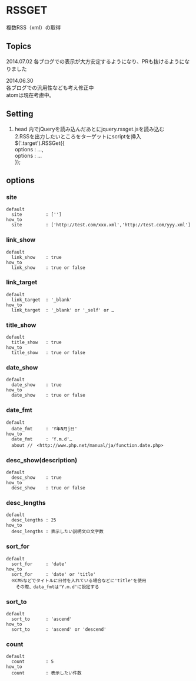 RSSGET
=================================
  複数RSS（xml）の取得  

Topics
---------------------------------
2014.07.02
  各ブログでの表示が大方安定するようになり、PRも抜けるようになりました  

2014.06.30  
  各ブログでの汎用性なども考え修正中  
  atomは現在考慮中。

Setting
---------------------------------
1. head 内でjQueryを読み込んだあとにjquery.rssget.jsを読み込む  
2.RSSを出力したいところをターゲットにscriptを挿入  
  $('.target').RSSGet({  
    options : …,  
    options : …  
  });  


options
---------------------------------

###	site
	default  
	  site         : ['']  
	how_to  
	  site         : ['http://test.com/xxx.xml','http://test.com/yyy.xml']  


###	link_show
	default  
	  link_show    : true  
	how_to  
	  link_show    : true or false  


###	link_target
	default  
	  link_target  : '_blank'  
	how_to  
	  link_target  : '_blank' or '_self' or …  


###	title_show
	default  
	  title_show   : true  
	how_to  
	  title_show   : true or false  


###	date_show
	default  
	  date_show    : true  
	how_to  
	  date_show    : true or false  


###	date_fmt
	default  
	  date_fmt     : 'Y年N月j日'  
	how_to  
	  date_fmt     : 'Y.m.d'…  
	  about //　<http://www.php.net/manual/ja/function.date.php>  


###	desc_show(description)
	default  
	  desc_show    : true  
	how_to  
	  desc_show    : true or false  


###	desc_lengths
	default  
	  desc_lengths : 25  
	how_to  
	  desc_lengths : 表示したい説明文の文字数  


###	sort_for
	default  
	  sort_for     : 'date'  
	how_to  
	  sort_for     : 'date' or 'title'  
	  ※CMSなどでタイトルに日付を入れている場合などに'title'を使用  
	  　その際、data_fmtは'Y.m.d'に設定する  


###	sort_to
	default  
	  sort_to      : 'ascend'  
	how_to  
	  sort_to      : 'ascend' or 'descend'  


###	count
	default  
	  count        : 5   
	how_to  
	  count        : 表示したい件数  
